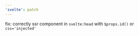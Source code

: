 ```yaml
---
'svelte': patch
---
```


fix: correctly ssr component in `svelte:head` with `$props.id()` or `css='injected'`
